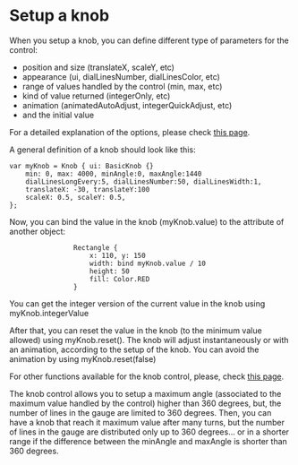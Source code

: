 # Setup a knob #

When you setup a knob, you can define different type of parameters for the control:

  * position and size (translateX, scaleY, etc)
  * appearance (ui, dialLinesNumber, dialLinesColor, etc)
  * range of values handled by the control (min, max, etc)
  * kind of value returned (integerOnly, etc)
  * animation (animatedAutoAdjust, integerQuickAdjust, etc)
  * and the initial value

For a detailed explanation of the options, please check [this page](knobOptions.md).

A general definition of a knob should look like this:

```
var myKnob = Knob { ui: BasicKnob {}
    min: 0, max: 4000, minAngle:0, maxAngle:1440
    dialLinesLongEvery:5, dialLinesNumber:50, dialLinesWidth:1,
    translateX: -30, translateY:100
    scaleX: 0.5, scaleY: 0.5,
};
```

Now, you can bind the value in the knob (myKnob.value) to the attribute of another object:

```
                Rectangle {
                    x: 110, y: 150
                    width: bind myKnob.value / 10
                    height: 50
                    fill: Color.RED
                }
```

You can get the integer version of the current value in the knob using myKnob.integerValue

After that, you can reset the value in the knob (to the minimum value allowed) using myKnob.reset(). The knob will adjust instantaneously or with an animation, according to the setup of the knob. You can avoid the animation by using myKnob.reset(false)

For other functions available for the knob control, please, check [this page](knobFunctions.md).

The knob control allows you to setup a maximum angle (associated to the maximum value handled by the control) higher than 360 degrees, but, the number of lines in the gauge are limited to 360 degrees. Then, you can have a knob that reach it maximum value after many turns, but the number of lines in the gauge are distributed only up to 360 degrees... or in a shorter range if the difference between the minAngle and maxAngle is shorter than 360 degrees.